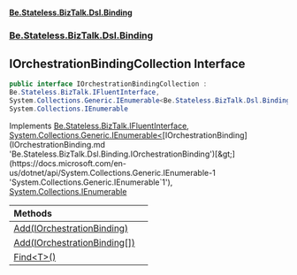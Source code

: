 #### [Be.Stateless.BizTalk.Dsl.Binding](README.md 'README')
### [Be.Stateless.BizTalk.Dsl.Binding](Be.Stateless.BizTalk.Dsl.Binding.md 'Be.Stateless.BizTalk.Dsl.Binding')

## IOrchestrationBindingCollection Interface

```csharp
public interface IOrchestrationBindingCollection :
Be.Stateless.BizTalk.IFluentInterface,
System.Collections.Generic.IEnumerable<Be.Stateless.BizTalk.Dsl.Binding.IOrchestrationBinding>,
System.Collections.IEnumerable
```

Implements [Be.Stateless.BizTalk.IFluentInterface](https://docs.microsoft.com/en-us/dotnet/api/Be.Stateless.BizTalk.IFluentInterface 'Be.Stateless.BizTalk.IFluentInterface'), [System.Collections.Generic.IEnumerable&lt;](https://docs.microsoft.com/en-us/dotnet/api/System.Collections.Generic.IEnumerable-1 'System.Collections.Generic.IEnumerable`1')[IOrchestrationBinding](IOrchestrationBinding.md 'Be.Stateless.BizTalk.Dsl.Binding.IOrchestrationBinding')[&gt;](https://docs.microsoft.com/en-us/dotnet/api/System.Collections.Generic.IEnumerable-1 'System.Collections.Generic.IEnumerable`1'), [System.Collections.IEnumerable](https://docs.microsoft.com/en-us/dotnet/api/System.Collections.IEnumerable 'System.Collections.IEnumerable')

| Methods | |
| :--- | :--- |
| [Add(IOrchestrationBinding)](IOrchestrationBindingCollection.Add(IOrchestrationBinding).md 'Be.Stateless.BizTalk.Dsl.Binding.IOrchestrationBindingCollection.Add(Be.Stateless.BizTalk.Dsl.Binding.IOrchestrationBinding)') | |
| [Add(IOrchestrationBinding[])](IOrchestrationBindingCollection.Add(IOrchestrationBinding[]).md 'Be.Stateless.BizTalk.Dsl.Binding.IOrchestrationBindingCollection.Add(Be.Stateless.BizTalk.Dsl.Binding.IOrchestrationBinding[])') | |
| [Find&lt;T&gt;()](IOrchestrationBindingCollection.Find_T_().md 'Be.Stateless.BizTalk.Dsl.Binding.IOrchestrationBindingCollection.Find<T>()') | |
